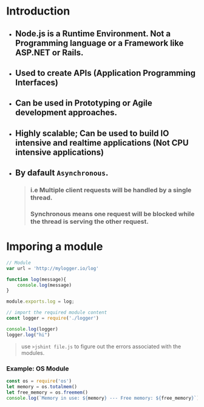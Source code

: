 # Introduction

- ## Node.js is a Runtime Environment. Not a Programming language or a Framework like ASP.NET or Rails.
- ## Used to create APIs (Application Programming Interfaces)
- ## Can be used in Prototyping or Agile development approaches.
- ## Highly scalable; Can be used to build IO intensive and realtime applications (Not CPU intensive applications)
- ## By dafault `Asynchronous`.
    > ### i.e Multiple client requests will be handled by a single thread.  
    > ### Synchronous means one request will be blocked while the thread is serving the other request.

# Imporing a module

```javascript
// Module
var url = 'http://mylogger.io/log'

function log(message){
    console.log(message)
}

module.exports.log = log;
```

```javascript
// import the required module content
const logger = require('./logger')

console.log(logger)
logger.log("hi")
```
> use `>jshint file.js` to figure out the errors associated with the modules.

### Example: OS Module

```javascript
const os = require('os')
let memory = os.totalmem()
let free_memory = os.freemem()
console.log(`Memory in use: ${memory} --- Free memory: ${free_memory}`)
```
